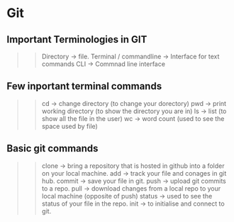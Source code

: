 # Git</h1>

## Important Terminologies in GIT 
 
>> Directory -> file.
 >>Terminal / commandline -> Interface for text commands
 >>CLI -> Commnad line interface
 
## Few inportant terminal commands 

  >>cd -> change directory (to change your dorectory)
  >>pwd -> print working directory (to show the directory you are in)
  >>ls -> list (to show all the file in the user)
  >>wc -> word count (used to see the space used by file)
  
## Basic git commands 
  >>clone -> bring a repository that is hosted in github into a folder on your local machine.
  >>add -> track your file and conages in git hub.
  >>commit -> save your file in git.
  >>push -> upload git commits to a repo.
  >>pull -> download changes from a local repo to your local machine (opposite of push)
  >>status -> used to see the status of your file in the repo.
  >>init -> to initialise and connect to git.
  
